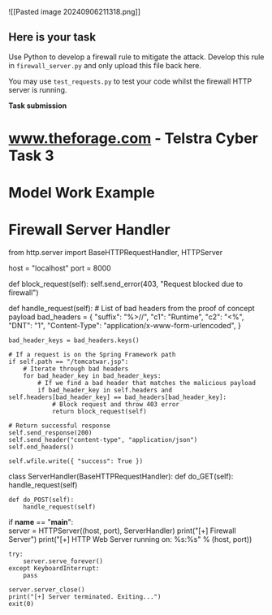 ![[Pasted image 20240906211318.png]]
## Here is your task

Use Python to develop a firewall rule to mitigate the attack. Develop this rule in `firewall_server.py` and only upload this file back here.

You may use `test_requests.py` to test your code whilst the firewall HTTP server is running.

**Task submission**
# www.theforage.com - Telstra Cyber Task 3
# Model Work Example
# Firewall Server Handler

from http.server import BaseHTTPRequestHandler, HTTPServer

host = "localhost"
port = 8000

def block_request(self):
    self.send_error(403, "Request blocked due to firewall")

def handle_request(self):
    # List of bad headers from the proof of concept payload
    bad_headers = {
        "suffix": "%>//",
        "c1": "Runtime",
        "c2": "<%",
        "DNT": "1",
        "Content-Type": "application/x-www-form-urlencoded",
    }

    bad_header_keys = bad_headers.keys()

    # If a request is on the Spring Framework path
    if self.path == "/tomcatwar.jsp":
        # Iterate through bad headers
        for bad_header_key in bad_header_keys:
            # If we find a bad header that matches the malicious payload
            if bad_header_key in self.headers and self.headers[bad_header_key] == bad_headers[bad_header_key]:
                # Block request and throw 403 error
                return block_request(self)

    # Return successful response
    self.send_response(200)
    self.send_header("content-type", "application/json")
    self.end_headers()

    self.wfile.write({ "success": True })

class ServerHandler(BaseHTTPRequestHandler):
    def do_GET(self):
        handle_request(self)

    def do_POST(self):
        handle_request(self)


if __name__ == "__main__":        
    server = HTTPServer((host, port), ServerHandler)
    print("[+] Firewall Server")
    print("[+] HTTP Web Server running on: %s:%s" % (host, port))

    try:
        server.serve_forever()
    except KeyboardInterrupt:
        pass

    server.server_close()
    print("[+] Server terminated. Exiting...")
    exit(0)